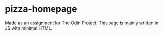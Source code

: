 # pizza-homepage

Made as an assignment for The Odin Project. This page is mainly written in JS with minimal HTML.
